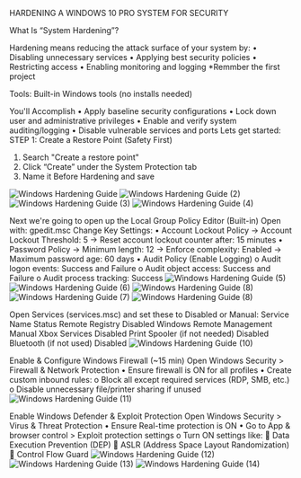 HARDENING A WINDOWS 10 PRO SYSTEM FOR SECURITY

 What Is “System Hardening”?

Hardening means reducing the attack surface of your system by:
•	Disabling unnecessary services
•	Applying best security policies
•	Restricting access
•	Enabling monitoring and logging *Remmber the first project

Tools: 
Built-in Windows tools (no installs needed)

You'll Accomplish
•	Apply baseline security configurations
•	Lock down user and administrative privileges
•	Enable and verify system auditing/logging
•	Disable vulnerable services and ports
Lets get started:  
STEP 1: Create a Restore Point (Safety First)
1.	Search "Create a restore point"
2.	Click “Create” under the System Protection tab
3.	Name it Before Hardening and save

![Windows Hardening Guide](https://github.com/user-attachments/assets/1cd6370c-0d67-4a33-bf73-d8206ab758b4)
![Windows Hardening Guide (2)](https://github.com/user-attachments/assets/97c49be0-127e-44bb-a6f5-9f51e389a1e2)
![Windows Hardening Guide (3)](https://github.com/user-attachments/assets/aafb29e0-afc3-4662-b0b5-0afc2e522542)
![Windows Hardening Guide (4)](https://github.com/user-attachments/assets/8f75490a-e2c1-47ee-9492-f0d07f4ac600)

Next we're going to open up the Local Group Policy Editor (Built-in)
Open with:
gpedit.msc
Change Key Settings:
•	Account Lockout Policy
→ Account Lockout Threshold: 5
→ Reset account lockout counter after: 15 minutes
•	Password Policy
→ Minimum length: 12
→ Enforce complexity: Enabled
→ Maximum password age: 60 days
•	Audit Policy (Enable Logging)
o	Audit logon events: Success and Failure
o	Audit object access: Success and Failure
o	Audit process tracking: Success
![Windows Hardening Guide (5)](https://github.com/user-attachments/assets/0d1fc3a0-27dc-4f57-8f20-3ba2f9a098ae)
![Windows Hardening Guide (6)](https://github.com/user-attachments/assets/514cc7f7-ca90-47e7-97b4-c168f4f5a14a)
![Windows Hardening Guide (8)](https://github.com/user-attachments/assets/9a179da4-0a83-4849-b15b-f8a976537d9e)
![Windows Hardening Guide (7)](https://github.com/user-attachments/assets/ba0a518c-9adb-4b38-bf44-ad8a1de90698)
![Windows Hardening Guide (8)](https://github.com/user-attachments/assets/e018d790-0913-4b66-bed8-fec61bec41c8)


Open Services (services.msc) and set these to Disabled or Manual:
Service Name	Status
Remote Registry	Disabled
Windows Remote Management	Manual
Xbox Services	Disabled
Print Spooler (if not needed)	Disabled
Bluetooth (if not used)	Disabled
![Windows Hardening Guide (10)](https://github.com/user-attachments/assets/92fbda62-1afc-45c8-ada0-ebf2bf95ed1b)

Enable & Configure Windows Firewall (~15 min)
Open Windows Security > Firewall & Network Protection
•	Ensure firewall is ON for all profiles
•	Create custom inbound rules:
o	Block all except required services (RDP, SMB, etc.)
o	Disable unnecessary file/printer sharing if unused
![Windows Hardening Guide (11)](https://github.com/user-attachments/assets/4d3e9f0d-b1e2-4aee-b534-688c142cbfef)


Enable Windows Defender & Exploit Protection 
Open Windows Security > Virus & Threat Protection
•	Ensure Real-time protection is ON
•	Go to App & browser control > Exploit protection settings
o	Turn ON settings like:
	Data Execution Prevention (DEP)
	ASLR (Address Space Layout Randomization)
	Control Flow Guard
![Windows Hardening Guide (12)](https://github.com/user-attachments/assets/3c5a177b-4643-4293-87cb-51409aca7489)
![Windows Hardening Guide (13)](https://github.com/user-attachments/assets/e63663c0-5cb5-40b2-b9ad-5670a12c461a)
![Windows Hardening Guide (14)](https://github.com/user-attachments/assets/1225a5d3-d4dc-44e4-b065-67a852c45d5c)
